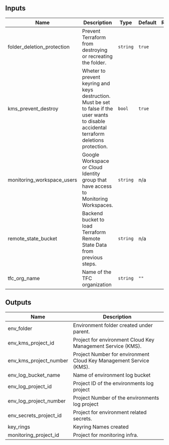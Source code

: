<!-- BEGINNING OF PRE-COMMIT-TERRAFORM DOCS HOOK -->
## Inputs

| Name | Description | Type | Default | Required |
|------|-------------|------|---------|:--------:|
| folder\_deletion\_protection | Prevent Terraform from destroying or recreating the folder. | `string` | `true` | no |
| kms\_prevent\_destroy | Wheter to prevent keyring and keys destruction. Must be set to false if the user wants to disable accidental terraform deletions protection. | `bool` | `true` | no |
| monitoring\_workspace\_users | Google Workspace or Cloud Identity group that have access to Monitoring Workspaces. | `string` | n/a | yes |
| remote\_state\_bucket | Backend bucket to load Terraform Remote State Data from previous steps. | `string` | n/a | yes |
| tfc\_org\_name | Name of the TFC organization | `string` | `""` | no |

## Outputs

| Name | Description |
|------|-------------|
| env\_folder | Environment folder created under parent. |
| env\_kms\_project\_id | Project for environment Cloud Key Management Service (KMS). |
| env\_kms\_project\_number | Project Number for environment Cloud Key Management Service (KMS). |
| env\_log\_bucket\_name | Name of environment log bucket |
| env\_log\_project\_id | Project ID of the environments log project |
| env\_log\_project\_number | Project Number of the environments log project |
| env\_secrets\_project\_id | Project for environment related secrets. |
| key\_rings | Keyring Names created |
| monitoring\_project\_id | Project for monitoring infra. |

<!-- END OF PRE-COMMIT-TERRAFORM DOCS HOOK -->

